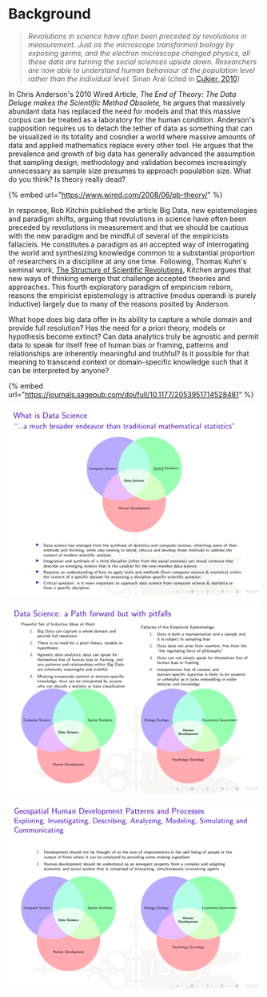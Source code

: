 # Background

> _Revolutions in science have often been preceded by revolutions in measurement.  Just as the microscope transformed biology by exposing germs, and the electron microscope changed physics, all these data are turning the social sciences upside down.  Researchers are now able to understand human behaviour at the population level rather than the individual level._  Sinan Aral \(cited in [Cukier, 2010](https://www.economist.com/special-report/2010/02/27/data-data-everywhere)\)

In Chris Anderson's 2010 Wired Article, _The End of Theory: The Data Deluge makes the Scientific Method Obsolete,_ he argues that massively abundant data has replaced the need for models and that this massive corpus can be treated as a laboratory for the human condition.  Anderson's supposition requires us to detach the tether of data as something that can be visualized in its totality and cosndier a world where massive amounts of data and applied mathematics replace every other tool.  He argues that the prevalence and growth of big data has generally advanced the assumption that sampling design, methodology and validation becomes increasingly unnecessary as sample size presumes to approach population size.  What do you think?  Is theory really dead?

{% embed url="https://www.wired.com/2008/06/pb-theory/" %}

In response, Rob Kitchin published the article Big Data, new epistemologies and paradigm shifts, arguing that revolutions in science have often been preceded by revolutions in measurement and that we should be cautious with the new paradigm and be mindful of several of the empiricists fallacieis.  He constitutes a paradigm as an accepted way of interrogating the world and synthesizing knowledge common to a substantial proportion of researchers in a discipline at any one time. Following, Thomas Kuhn's seminal work, [The Structure of Scientific Revolutions](https://wm-primo.hosted.exlibrisgroup.com/primo-explore/search?institution=01COWM_WM&vid=01COWM_WM_NEWUI&query=any,contains,Thomas%20Kuhn%20the%20structure%20of%20scientific%20revolutions&tab=default_tab&search_scope=EVERYTHING&displayMode=full&dum=true&mode=basic&bulkSize=30&highlight=true&displayField=all&allsearch=Search&lang=en_US), Kitchen argues that new ways of thinking emerge that challenge accepted theories and approaches.  This fourth exploratory paradigm of empiricism reborn, reasons the empiricist epistemology is attractive \(modus operandi is purely inductive\) largely due to many of the reasons posited by Anderson.

What hope does big data offer in its ability to capture a whole domain and provide full resolution?  Has the need for a priori theory, models or hypothesis become extinct?  Can data analytics truly be agnostic and permit data to speak for itself free of human bias or framing, patterns and relationships are inherently meaningful and truthful?  Is it possible for that meaning to transcend context or domain-specific knowledge such that it can be interpreted by anyone?

{% embed url="https://journals.sagepub.com/doi/full/10.1177/2053951714528481" %}



![](../.gitbook/assets/screen-shot-2019-10-23-at-8.49.54-pm.png)



![](../.gitbook/assets/screen-shot-2019-10-23-at-8.51.05-pm.png)



![](../.gitbook/assets/screen-shot-2019-10-23-at-8.50.33-pm.png)

